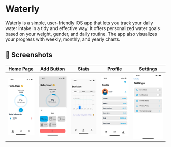 # Waterly
Waterly is a simple, user-friendly iOS app that lets you track your daily water intake in a tidy and effective way. It offers personalized water goals based on your weight, gender, and daily routine. The app also visualizes your progress with weekly, monthly, and yearly charts.

## 📸 Screenshots

Home Page | Add Button | Stats | Profile | Settings
:-------------------------:|:-------------------------:|:-------------------------:|:-------------------------:|:-------------------------:
<img src="screenshots/home.jpeg" width="200"/> | <img src="screenshots/add.jpeg" width="200"/> | <img src="screenshots/stats.jpeg" width="200"/> | <img src="screenshots/profile.jpeg" width="200"/> | <img src="screenshots/settings.jpeg" width="200"/>

